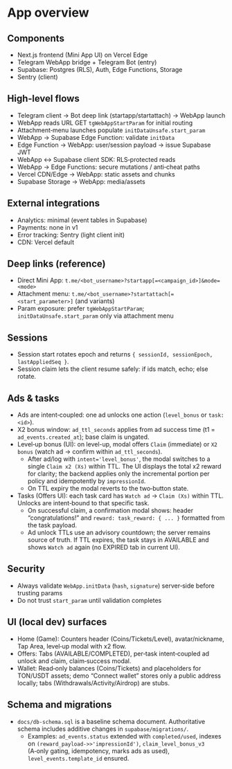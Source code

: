 # App overview

## Components
- Next.js frontend (Mini App UI) on Vercel Edge
- Telegram WebApp bridge + Telegram Bot (entry)
- Supabase: Postgres (RLS), Auth, Edge Functions, Storage
- Sentry (client)

## High‑level flows
- Telegram client → Bot deep link (startapp/startattach) → WebApp launch
- WebApp reads URL GET `tgWebAppStartParam` for initial routing
- Attachment‑menu launches populate `initDataUnsafe.start_param`
- WebApp → Supabase Edge Function: validate `initData`
- Edge Function → WebApp: user/session payload → issue Supabase JWT
- WebApp ↔ Supabase client SDK: RLS‑protected reads
- WebApp → Edge Functions: secure mutations / anti‑cheat paths
- Vercel CDN/Edge → WebApp: static assets and chunks
- Supabase Storage → WebApp: media/assets

## External integrations
- Analytics: minimal (event tables in Supabase)
- Payments: none in v1
- Error tracking: Sentry (light client init)
- CDN: Vercel default

## Deep links (reference)
- Direct Mini App: `t.me/<bot_username>?startapp[=<campaign_id>]&mode=<mode>`
- Attachment menu: `t.me/<bot_username>?startattach[=<start_parameter>]` (and variants)
- Param exposure: prefer `tgWebAppStartParam`; `initDataUnsafe.start_param` only via attachment menu

## Sessions
- Session start rotates epoch and returns `{ sessionId, sessionEpoch, lastAppliedSeq }`.
- Session claim lets the client resume safely: if ids match, echo; else rotate.

## Ads & tasks
- Ads are intent‑coupled: one ad unlocks one action (`level_bonus` or `task:<id>`).
- X2 bonus window: `ad_ttl_seconds` applies from ad success time (t1 = `ad_events.created_at`); base claim is ungated.
- Level‑up bonus (UI): on level-up, modal offers `Claim` (immediate) or `X2 bonus` (watch ad → confirm within `ad_ttl_seconds`).
  - After ad/log with `intent='level_bonus'`, the modal switches to a single `Claim x2 (Xs)` within TTL. The UI displays the total x2 reward for clarity; the backend applies only the incremental portion per policy and idempotently by `impressionId`.
  - On TTL expiry the modal reverts to the two‑button state.
- Tasks (Offers UI): each task card has `Watch ad` → `Claim (Xs)` within TTL. Unlocks are intent‑bound to that specific task.
  - On successful claim, a confirmation modal shows: header “congratulations!” and `reward: task_reward: { ... }` formatted from the task payload.
  - Ad unlock TTLs use an advisory countdown; the server remains source of truth. If TTL expires, the task stays in AVAILABLE and shows `Watch ad` again (no EXPIRED tab in current UI).

## Security
- Always validate `WebApp.initData` (`hash`, `signature`) server‑side before trusting params
- Do not trust `start_param` until validation completes

## UI (local dev) surfaces
- Home (Game): Counters header (Coins/Tickets/Level), avatar/nickname, Tap Area, level‑up modal with x2 flow.
- Offers: Tabs (AVAILABLE/COMPLETED), per‑task intent‑coupled ad unlock and claim, claim‑success modal.
- Wallet: Read‑only balances (Coins/Tickets) and placeholders for TON/USDT assets; demo “Connect wallet” stores only a public address locally; tabs (Withdrawals/Activity/Airdrop) are stubs.

## Schema and migrations
- `docs/db-schema.sql` is a baseline schema document. Authoritative schema includes additive changes in `supabase/migrations/`.
  - Examples: `ad_events.status` extended with `completed/used`, indexes on `(reward_payload->>'impressionId')`, `claim_level_bonus_v3` (A‑only gating, idempotency, marks ads as used), `level_events.template_id` ensured.
